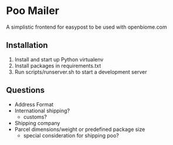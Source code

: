 Poo Mailer
=================

A simplistic frontend for easypost to be used with openbiome.com

## Installation
1.  Install and start up Python virtualenv
2.  Install packages in requirements.txt
3.  Run scripts/runserver.sh to start a development server

## Questions
 - Address Format
 - International shipping?
   - customs?
 - Shipping company
 - Parcel dimensions/weight or predefined package size
   - special consideration for shipping poo?
